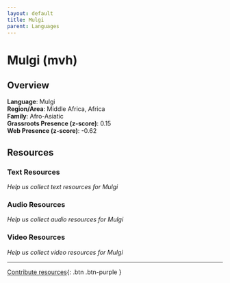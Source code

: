 ```yaml
---
layout: default
title: Mulgi
parent: Languages
---
```


# Mulgi (mvh)

## Overview

**Language**: Mulgi  
**Region/Area**: Middle Africa, Africa  
**Family**: Afro-Asiatic  
**Grassroots Presence (z-score)**: 0.15  
**Web Presence (z-score)**: -0.62  

## Resources

### Text Resources
*Help us collect text resources for Mulgi*

### Audio Resources
*Help us collect audio resources for Mulgi*

### Video Resources
*Help us collect video resources for Mulgi*

---

[Contribute resources](https://forms.office.com/e/1SfLJx3u1r){: .btn .btn-purple }
